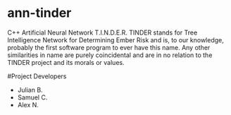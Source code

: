 # ann-tinder
C++ Artificial Neural Network T.I.N.D.E.R. TINDER stands for Tree Intelligence Network for Determining Ember Risk and is, to our knowledge, probably the first software program to ever have this name. Any other similarities in name are purely coincidental and are in no relation to the TINDER project and its morals or values.

#Project Developers
* Julian B.
* Samuel C.
* Alex N.
